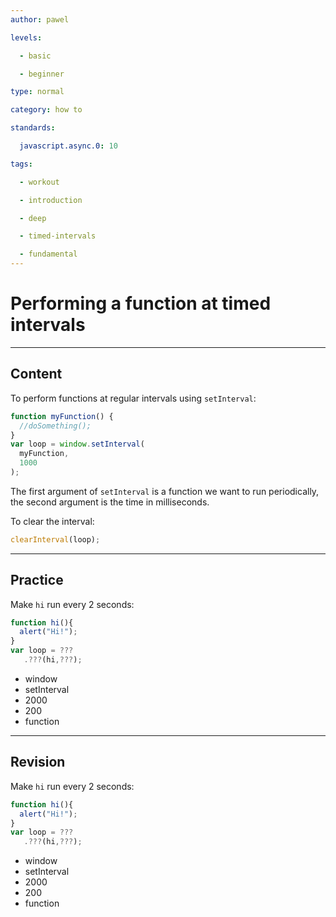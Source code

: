 ```yaml
---
author: pawel

levels:

  - basic

  - beginner

type: normal

category: how to

standards:

  javascript.async.0: 10

tags:

  - workout

  - introduction

  - deep

  - timed-intervals

  - fundamental
---
```


# Performing a function at timed intervals

---

## Content

To perform functions at regular intervals using `setInterval`:

```javascript
function myFunction() {
  //doSomething();
}
var loop = window.setInterval(
  myFunction,
  1000
);
```

The first argument of `setInterval` is a function we want to run periodically, the second argument is the time in milliseconds.

To clear the interval:

```javascript
clearInterval(loop);
```

---

## Practice

Make `hi` run every 2 seconds:

```javascript
function hi(){
  alert("Hi!");
}
var loop = ???
   .???(hi,???);
```

- window
- setInterval
- 2000
- 200
- function

---

## Revision

Make `hi` run every 2 seconds:

```javascript
function hi(){
  alert("Hi!");
}
var loop = ???
   .???(hi,???);
```

- window
- setInterval
- 2000
- 200
- function
